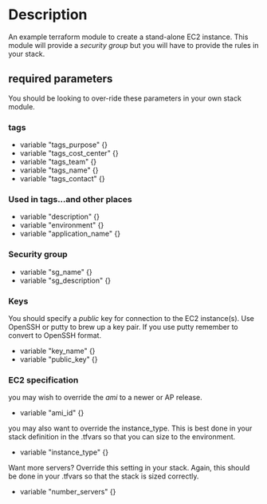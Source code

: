 # Description
An example terraform module to create a stand-alone EC2 instance.  This module will provide a *security group* but you will have to provide the rules in your stack.

## required parameters
You should be looking to over-ride these parameters in your own stack module.

### tags
- variable "tags_purpose" {}
- variable "tags_cost_center" {}
- variable "tags_team" {}
- variable "tags_name" {}
- variable "tags_contact" {}

### Used in tags...and other places
- variable "description" {}
- variable "environment" {}
- variable "application_name" {}

### Security group
- variable "sg_name" {}
- variable "sg_description" {}

### Keys
You should specify a *public* key for connection to the EC2 instance(s). Use OpenSSH or putty to brew up a key pair.  If you use putty remember to convert to OpenSSH format.
- variable "key_name" {}
- variable "public_key" {}

### EC2 specification
you may wish to override the *ami* to a newer or AP release.
- variable "ami_id" {}

you may also want to override the instance_type.  This is best done in your stack definition in the <env>.tfvars so that you can size to the environment.
- variable "instance_type" {}

Want more servers?  Override this setting in your stack.  Again, this should be done in your <env>.tfvars so that the stack is sized correctly.
- variable "number_servers" {}